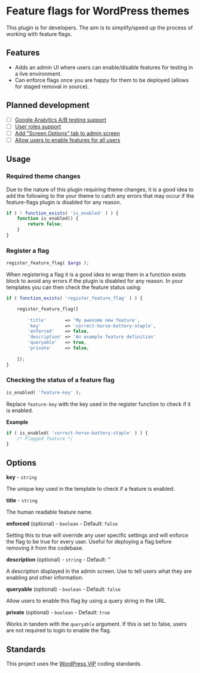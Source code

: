 # Feature flags for WordPress themes

This plugin is for developers. The aim is to simplify/speed up the process of working with feature flags.

## Features

- Adds an admin UI where users can enable/disable features for testing in a live environment.
- Can enforce flags once you are happy for them to be deployed (allows for staged removal in source).

## Planned development

- [ ] [Google Analytics A/B testing support](https://github.com/jamesrwilliams/feature-flags/issues/6)
- [ ] [User roles support](https://github.com/jamesrwilliams/feature-flags/issues/5)
- [ ] [Add "Screen Options" tab to admin screen](https://github.com/jamesrwilliams/feature-flags/issues/4)
- [ ] [Allow users to enable features for all users](https://github.com/jamesrwilliams/feature-flags/issues/2)

## Usage

### Required theme changes

Due to the nature of this plugin requiring theme changes, it is a good idea to add the following to the your theme to catch any errors that may occur if the feature-flags plugin is disabled for any reason.

```php
if ( ! function_exists( 'is_enabled' ) ) {
	function is_enabled() {
		return false;
	}
}
```

### Register a flag

```php
register_feature_flag( $args );
```
When registering a flag it is a good idea to wrap them in a function exists block to avoid any errors if the plugin is disabled for any reason. In your templates you can then check the feature status using:

```php
if ( function_exists( 'register_feature_flag' ) ) {

    register_feature_flag([
        
        'title'       => 'My awesome new feature',
        'key'         => 'correct-horse-battery-staple',
        'enforced'    => false,
        'description' => 'An example feature definition'
        'queryable'   => true,
        'private'     => false,
    
    ]);
}
```

### Checking the status of a feature flag

```php
is_enabled( 'feature-key' );
```
Replace `feature-key` with the key used in the register function to check if it is enabled.

**Example**

```php
if ( is_enabled( 'correct-horse-battery-staple' ) ) {
    /* Flagged feature */
}
```

## Options

**key** - `string` 

The unique key used in the template to check if a feature is enabled.

**title** - `string`

The human readable feature name.

**enforced** (optional) - `boolean` - Default: `false`

Setting this to true will override any user specific settings and will enforce the flag to be true for every user. Useful for deploying a flag before removing it from the codebase.

**description** (optional) - `string` - Default: ''

A description displayed in the admin screen. Use to tell users what they are enabling and other information. 

**queryable** (optional) - `boolean` - Default: `false`

Allow users to enable this flag by using a query string in the URL.

**private** (optional) - `boolean` - Default: `true`

Works in tandem with the `queryable` argument. If this is set to false, users are not required to login to enable the flag.

## Standards

This project uses the [WordPress VIP](https://github.com/Automattic/VIP-Coding-Standards) coding standards.
